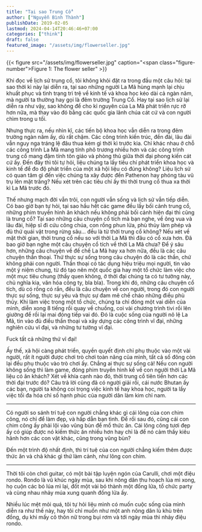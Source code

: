 ```yaml
---
title: "Tại sao Trung Cổ"
author: ["Nguyễn Bình Thành"]
publishDate: 2019-02-05
lastmod: 2024-04-14T20:46:46+07:00
categories: ["think"]
draft: false
featured_image: "/assets/img/flowerseller.jpg"
---
```


{{< figure src="/assets/img/flowerseller.jpg" caption="<span class=\"figure-number\">Figure 1: </span>The flower seller" >}}

Khi đọc về lịch sử trung cổ, tôi không khỏi đặt ra trong đầu một câu
hỏi: tại sao thời kì này lại diễn ra, tại sao những người La Mã hùng
mạnh lại chịu khuất phục và tình trạng trì trệ về kinh tế và khoa học
kéo dài cả ngàn năm, mà người ta thường hay gọi là đêm trường Trung Cổ.
Hay tại sao lịch sử lại diễn ra như vậy, sao không để cho kỉ nguyên của
La Mã phát triển rực rỡ hơn nữa, mà thay vào đó bằng các quốc gia lãnh
chúa cát cứ và con người chìm trong u tối.

Nhưng thực ra, nếu nhìn kĩ, các tiến bộ khoa học vẫn diễn ra trong đêm
trường ngàn năm ấy, dù rất chậm. Các công trình kiến trúc, đền đài, lâu
đài vẫn nguy nga tráng lệ đâu thua kém gì thời kì trước kia. Chỉ khác
nhau ở chỗ các công trình La Mã mang tính phô trương nhiều hơn và các
công trình trung cổ mang đậm tính tôn giáo và phòng thủ giữa thời đại
phong kiến cát cứ ấy. Đến đây thì tôi tự hỏi, liệu chúng ta lấy tiêu chí
phát triển khoa học và kinh tế để đo độ phát triển của một xã hội liệu
có đúng không? Liệu lịch sử có quan tâm gì đến việc chúng ta xây được
đền Pathenon hay phóng tàu vũ trụ lên mặt trăng? Nếu xét trên các tiêu
chí ấy thì thời trung cổ thua xa thời kì La Mã trước đó.

Thế nhưng mạch đời vẫn trôi, con người vẫn sống và lịch sử vẫn tiếp
diễn. Có bao giờ bạn tự hỏi, tại sao hầu hết các game đều lấy bối cảnh
trung cổ, những phim truyền hình ăn khách nếu không phải bối cảnh hiện
đại thì cũng là trung cổ? Tại sao những câu chuyện cổ tích mà bạn nghe,
về ông vua và lâu đài, hiệp sĩ đi cứu công chúa, con rồng phun lửa, phù
thủy làm phép và đủ thứ quái vật trong rừng sâu... đều là từ thời trung
cổ không? Nếu xét về mặt thời gian, thời trung cổ nếu so với thời La Mã
thì đâu có cổ xưa hơn. Đã bao giờ bạn nghe một câu chuyện cổ tích về
thời La Mã chưa? Để ý sâu hơn, những câu chuyện về đế chế La Mã hay xa
hơn nữa, đều là các câu chuyện thần thoại. Thứ thực sự sống trong câu
chuyện đó là các thần, chứ không phải con người. Thần thoại có tác dụng
hiệu triệu mọi người, tin vào một ý niệm chung, từ đó tạo nên một quốc
gia hay một tổ chức làm việc cho một mục tiêu chung (thấy quen không, ở
thời đại chúng ta có tư tưởng này, chủ nghĩa kia, văn hóa công ty, bla
bla). Trong khi đó, những câu chuyện cổ tích, dù có rồng có rắn, đều là
câu chuyện về con người, trong đó con người thực sự sống, thực sự yêu và
thực sự đam mê chế cháo những điều phù thủy. Khi làm việc trong một tổ
chức, chúng ta chỉ đóng một vai diễn của mình, diễn xong 8 tiếng rồi
quay về chuồng, coi vài chương trình tivi rồi lên giường để rồi lại mai
đóng tiếp vai đó. Đó là cuộc sống của người nô lệ La Mã, tin vào đủ điều
thần thoại và xây dựng các công trình vĩ đại, những nghiên cứu vĩ đại,
và những tư tưởng vĩ đại.

Fuck tất cả những thứ vĩ đại!

Ấy thế, xã hội càng phát triển, quyền quyết định chỉ phụ thuộc vào một
vài người, rất ít người được chơi trò chơi toàn năng của mình, tất cả số
đông còn lại đều phụ thuộc vào trò chơi ấy. Chẳng ai thực sự sống cả!
Nếu con người không sống thì làm game, đóng phim truyền hình kể về con
người thời La Mã liệu có ăn khách? Xét về khía cạnh nào đó, thời trung
cổ tiên tiến hơn các thời đại trước đó? Câu trả lời cũng đã có người
giải rồi, cái nước Bhutan ấy các bạn, người ta không coi trọng việc kinh
tế hay khoa học, người ta lấy việc tối đa hóa chỉ số hạnh phúc của người
dân làm kim chỉ nam.

---

Có người so sánh trí tuệ con người chẳng khác gì cái lông của con chim
công, nó chỉ để làm đẹp, và hấp dẫn bạn tình. Để rồi sau đó, cũng cái
con chim công ấy phải lội vào vũng bùn để mổ thức ăn. Cái lông công tươi
đẹp ấy có giúp được nó kiếm thức ăn nhiều hơn hay chỉ là để nó cảm thấy
kiêu hãnh hơn các con vật khác, cũng trong vũng bùn?

Đến một trình độ nhất định, thì trí tuệ của con người chẳng kiếm thêm
được thức ăn và chả khác gì thứ làm cảnh, như lông con chim.

---

Thời tôi còn chơi guitar, có một bài tập luyện ngón của Carulli, chơi
một điệu rondo. Rondo là vũ khúc ngày mùa, sau khi nông dân thu hoạch
lúa mì xong, họ cuộn các bó lúa mì lại, đốt một vài bó thành một đống
lửa, tổ chức party và cùng nhau nhảy múa xung quanh đống lửa ấy.

Nhiều lúc mệt mỏi quá, tôi tự hỏi liệu mình có muốn cuộc sống của mình
diễn ra như thế này, hay tôi chỉ muốn như một anh nông dân lù khù trên
đồng, dụ khi mấy cô thôn nữ trong bụi rơm và tới ngày mùa thì nhảy điệu
rondo.
